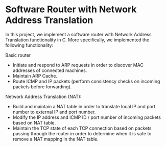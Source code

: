 # Software Router with Network Address Translation

In this project, we implement a software router with Network Address Translation functionality in C. More specifically, we implemented the following functionality:

Basic router
- Initiate and respond to ARP requests in order to discover MAC addresses of connected machines.
- Maintain ARP Cache.
- Route ICMP and IP packets (perform consistency checks on incoming packets before forwarding).

Network Address Translation (NAT):
- Build and maintain a NAT table in order to translate local IP and port number to external IP and port number.
- Modify the IP address and ICMP ID / port number of incoming packets based on NAT table.
- Maintain the TCP state of each TCP connection based on packets passing through the router in order to determine when it is safe to remove a NAT mapping in the NAT table.